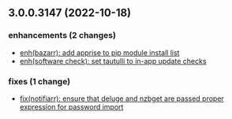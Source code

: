 ## 3.0.0.3147 (2022-10-18)

### enhancements (2 changes)

- [enh(bazarr): add apprise to pip module install list](QuickBox/development/v3-development@e7986e3c9ac55573bbc0e9daa5a8274e10f848e2)
- [enh(software check): set tautulli to in-app update checks](QuickBox/development/v3-development@bd40ad66d23d671f138ecf3c6be9694ed296884a)

### fixes (1 change)

- [fix(notifiarr): ensure that deluge and nzbget are passed proper expression for password import](QuickBox/development/v3-development@87725308b41f13cf541d037f36596da50cf572cb)
